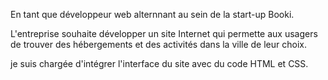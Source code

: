 En tant que développeur web alternnant au sein de la start-up Booki.

L'entreprise souhaite développer un site Internet qui permette aux usagers de trouver des hébergements et des activités dans la ville de leur choix.

je suis chargée d'intégrer l'interface du site avec du code HTML et CSS. 
